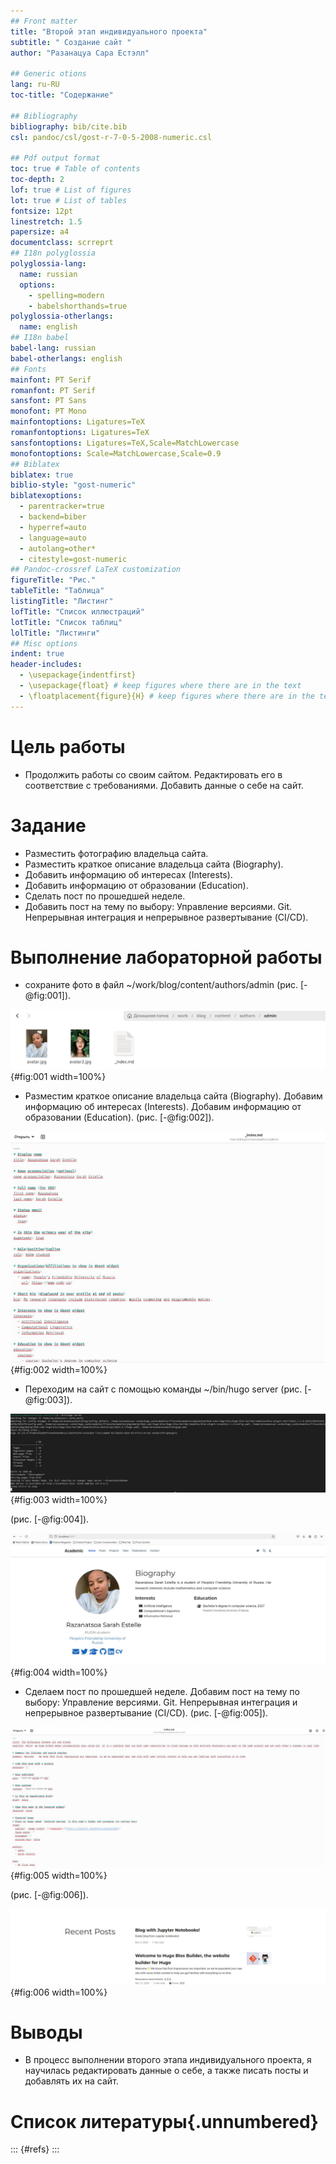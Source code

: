 ```yaml
---
## Front matter
title: "Второй этап индивидуального проекта"
subtitle: " Создание сайт "
author: "Разанацуа Сара Естэлл"

## Generic otions
lang: ru-RU
toc-title: "Содержание"

## Bibliography
bibliography: bib/cite.bib
csl: pandoc/csl/gost-r-7-0-5-2008-numeric.csl

## Pdf output format
toc: true # Table of contents
toc-depth: 2
lof: true # List of figures
lot: true # List of tables
fontsize: 12pt
linestretch: 1.5
papersize: a4
documentclass: scrreprt
## I18n polyglossia
polyglossia-lang:
  name: russian
  options:
	- spelling=modern
	- babelshorthands=true
polyglossia-otherlangs:
  name: english
## I18n babel
babel-lang: russian
babel-otherlangs: english
## Fonts
mainfont: PT Serif
romanfont: PT Serif
sansfont: PT Sans
monofont: PT Mono
mainfontoptions: Ligatures=TeX
romanfontoptions: Ligatures=TeX
sansfontoptions: Ligatures=TeX,Scale=MatchLowercase
monofontoptions: Scale=MatchLowercase,Scale=0.9
## Biblatex
biblatex: true
biblio-style: "gost-numeric"
biblatexoptions:
  - parentracker=true
  - backend=biber
  - hyperref=auto
  - language=auto
  - autolang=other*
  - citestyle=gost-numeric
## Pandoc-crossref LaTeX customization
figureTitle: "Рис."
tableTitle: "Таблица"
listingTitle: "Листинг"
lofTitle: "Список иллюстраций"
lotTitle: "Список таблиц"
lolTitle: "Листинги"
## Misc options
indent: true
header-includes:
  - \usepackage{indentfirst}
  - \usepackage{float} # keep figures where there are in the text
  - \floatplacement{figure}{H} # keep figures where there are in the text
---
```


# Цель работы

- Продолжить работы со своим сайтом. Редактировать его в соответствие с требованиями. Добавить данные о себе на сайт. 


# Задание

- Разместить фотографию владельца сайта.
- Разместить краткое описание владельца сайта (Biography).
- Добавить информацию об интересах (Interests).
- Добавить информацию от образовании (Education).
- Сделать пост по прошедшей неделе.
- Добавить пост на тему по выбору: Управление версиями. Git. Непрерывная интеграция и непрерывное развертывание (CI/CD).

                                                                    
# Выполнение лабораторной работы

- сохраните фото в файл ~/work/blog/content/authors/admin (рис. [-@fig:001]).

![Запись фотографии](image/1.jpg){#fig:001 width=100%}

- Разместим краткое описание владельца сайта (Biography). Добавим информацию об интересах (Interests). Добавим информацию от образовании (Education). (рис. [-@fig:002]).

![Рис.](image/2.jpg){#fig:002 width=100%}

- Переходим на сайт с помощью команды  ~/bin/hugo server  (рис. [-@fig:003]).

![Рис.](image/3.jpg){#fig:003 width=100%}


(рис. [-@fig:004]).

![Результат на сайт](image/4.jpg){#fig:004 width=100%}

- Сделаем пост по прошедшей неделе. Добавим пост на тему по выбору: Управление версиями. Git. Непрерывная интеграция и непрерывное развертывание (CI/CD). (рис. [-@fig:005]).

![Рис.](image/5.jpg){#fig:005 width=100%}

(рис. [-@fig:006]).

![Результат на сайт](image/6.jpg){#fig:006 width=100%}


# Выводы

- В процесс выполнении второго этапа индивидуального проекта, я научилась редактировать данные о себе, а также писать посты и добавлять их на сайт.

# Список литературы{.unnumbered}

::: {#refs}
:::
